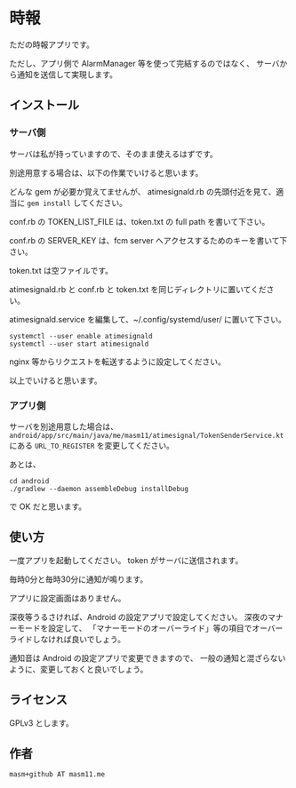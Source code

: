 # 時報

ただの時報アプリです。

ただし、アプリ側で AlarmManager 等を使って完結するのではなく、
サーバから通知を送信して実現します。

## インストール

### サーバ側

サーバは私が持っていますので、そのまま使えるはずです。

別途用意する場合は、以下の作業でいけると思います。

どんな gem が必要か覚えてませんが、
atimesignald.rb の先頭付近を見て、適当に `gem install` してください。

conf.rb の TOKEN_LIST_FILE は、token.txt の full path を書いて下さい。

conf.rb の SERVER_KEY は、fcm server へアクセスするためのキーを書いて下さい。

token.txt は空ファイルです。

atimesignald.rb と conf.rb と token.txt を同じディレクトリに置いてください。

atimesignald.service を編集して、~/.config/systemd/user/ に置いて下さい。

```
systemctl --user enable atimesignald
systemctl --user start atimesignald
```

nginx 等からリクエストを転送するように設定してください。

以上でいけると思います。

### アプリ側

サーバを別途用意した場合は、`android/app/src/main/java/me/masm11/atimesignal/TokenSenderService.kt` にある `URL_TO_REGISTER` を変更してください。

あとは、

```
cd android
./gradlew --daemon assembleDebug installDebug
```

で OK だと思います。

## 使い方

一度アプリを起動してください。
token がサーバに送信されます。

毎時0分と毎時30分に通知が鳴ります。

アプリに設定画面はありません。

深夜等うるさければ、Android の設定アプリで設定してください。
深夜のマナーモードを設定して、
「マナーモードのオーバーライド」等の項目でオーバーライドしなければ良いでしょう。

通知音は Android の設定アプリで変更できますので、
一般の通知と混ざらないように、変更しておくと良いでしょう。

## ライセンス

GPLv3 とします。

## 作者

`masm+github AT masm11.me`

